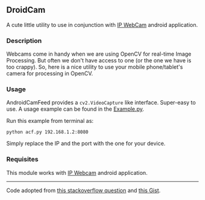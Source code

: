 ## DroidCam

A cute little utility to use in conjunction with [IP WebCam](https://play.google.com/store/apps/details?id=com.pas.webcam) android application.

### Description

Webcams come in handy when we are using OpenCV for real-time Image Processing. But often we don't have access to one (or the one we have is too crappy). So, here is a nice utility to use your mobile phone/tablet's camera for processing in OpenCV.

### Usage

AndroidCamFeed provides a `cv2.VideoCapture` like interface. Super-easy to use. A usage example can be found in the [Example.py](https://github.com/TigerKid001/AndroidCamFeed/Example.py).

Run this example from terminal as:

`python acf.py 192.168.1.2:8080`

Simply replace the IP and the port with the one for your device.

### Requisites

This module works with [IP Webcam](https://play.google.com/store/apps/details?id=com.pas.webcam) android application.

_____

Code adopted from [this stackoverflow question](http://stackoverflow.com/questions/21702477/how-to-parse-mjpeg-http-stream-from-ip-camera)
 and [this Gist](https://gist.github.com/shihyuan/4d834d429763e953a40c).
